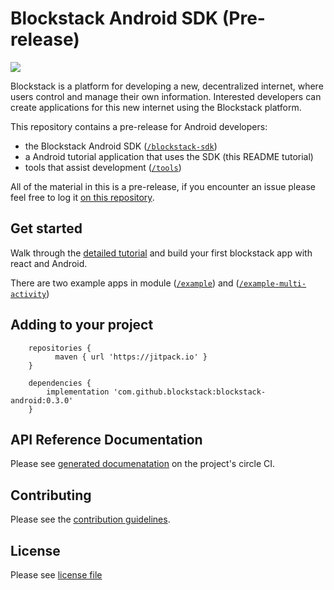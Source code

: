 # Blockstack Android SDK (Pre-release)

[![](https://jitpack.io/v/blockstack/blockstack-android.svg)](https://jitpack.io/#blockstack/blockstack-android)

Blockstack is a platform for developing a new, decentralized internet, where
users control and manage their own information. Interested developers can create
applications for this new internet using the Blockstack platform.

This repository contains a pre-release for Android developers:

- the Blockstack Android SDK ([`/blockstack-sdk`](blockstack-sdk/))
- a Android tutorial application that uses the SDK (this README tutorial)
- tools that assist development ([`/tools`](tools/))

All of the material in this is a pre-release, if you encounter an issue please
feel free to log it [on this
repository](https://github.com/blockstack/blockstack-android/issues).

## Get started
Walk through the [detailed tutorial](TUTORIAL.md) and build your first blockstack app with react and Android.

There are two example apps in module ([`/example`](examples/)) and ([`/example-multi-activity`](example-multi-activity/))

## Adding to your project
```
    repositories {
          maven { url 'https://jitpack.io' }
    }

    dependencies {
        implementation 'com.github.blockstack:blockstack-android:0.3.0'
    }
```

## API Reference Documentation
Please see [generated documenatation](https://31-124568327-gh.circle-artifacts.com/0/javadoc/blockstack-sdk/index.html)
on the project's circle CI.

## Contributing
Please see the [contribution guidelines](CONTRIBUTING.md).

## License
Please see [license file](LICENSE)


